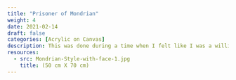 ```yaml
---
title: "Prisoner of Mondrian"
weight: 4
date: 2021-02-14
draft: false
categories: [Acrylic on Canvas]
description: This was done during a time when I felt like I was a willing and eager captive to the joys and charms of Mondrian's works.
resources:
  - src: Mondrian-Style-with-face-1.jpg
    title: (50 cm X 70 cm)
---
```




